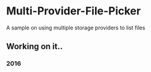 # Multi-Provider-File-Picker
A sample on using multiple storage providers to list files

## Working on it.. 

### 2016